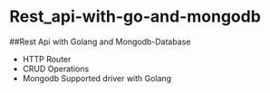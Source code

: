 # Rest_api-with-go-and-mongodb

##Rest Api with Golang and Mongodb-Database
* HTTP Router
* CRUD Operations
* Mongodb Supported driver with Golang
